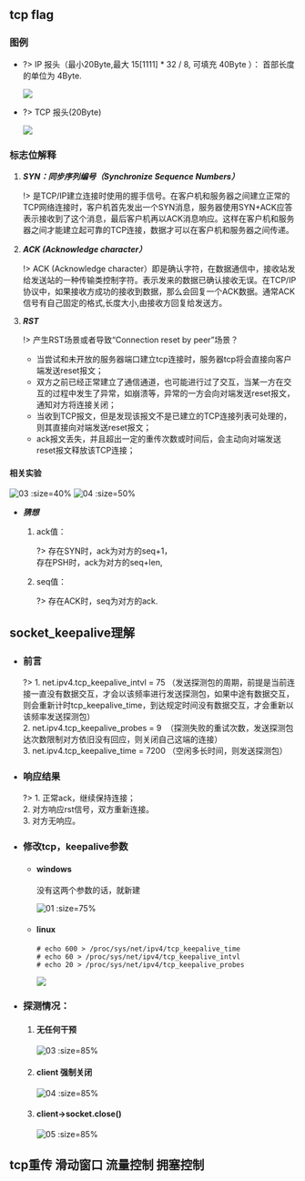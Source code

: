 ## tcp flag

### 图例
* ?> IP 报头（最小20Byte,最大 15[1111]  * 32 / 8, 可填充 40Byte ）： 首部长度的单位为 4Byte.

    ![](/.images/devops/network/tcp/tcp-flag-01.png)

* ?> TCP 报头(20Byte)

    ![](/.images/devops/network/tcp/tcp-flag-02.jpeg)

### 标志位解释
1. ***SYN：同步序列编号（Synchronize Sequence Numbers）***

    !> 是TCP/IP建立连接时使用的握手信号。在客户机和服务器之间建立正常的TCP网络连接时，客户机首先发出一个SYN消息，服务器使用SYN+ACK应答表示接收到了这个消息，最后客户机再以ACK消息响应。这样在客户机和服务器之间才能建立起可靠的TCP连接，数据才可以在客户机和服务器之间传递。

2. ***ACK (Acknowledge character）***

    !> ACK (Acknowledge character）即是确认字符，在数据通信中，接收站发给发送站的一种传输类控制字符。表示发来的数据已确认接收无误。在TCP/IP协议中，如果接收方成功的接收到数据，那么会回复一个ACK数据。通常ACK信号有自己固定的格式,长度大小,由接收方回复给发送方。

3. ***RST***

    !> 产生RST场景或者导致“Connection reset by peer”场景？
    * 当尝试和未开放的服务器端口建立tcp连接时，服务器tcp将会直接向客户端发送reset报文；
    * 双方之前已经正常建立了通信通道，也可能进行过了交互，当某一方在交互的过程中发生了异常，如崩溃等，异常的一方会向对端发送reset报文，通知对方将连接关闭；
    * 当收到TCP报文，但是发现该报文不是已建立的TCP连接列表可处理的，则其直接向对端发送reset报文；
    * ack报文丢失，并且超出一定的重传次数或时间后，会主动向对端发送reset报文释放该TCP连接；

#### 相关实验

![](/.images/devops/network/tcp/tcp-flag-04.png '03 :size=40%') ![](/.images/devops/network/tcp/tcp-flag-03.jpg '04 :size=50%')

* ***猜想***
    1. ack值：

        ?> 存在SYN时，ack为对方的seq+1，</br>
        存在PSH时，ack为对方的seq+len,
    2. seq值：

        ?> 存在ACK时，seq为对方的ack.

## socket_keepalive理解
* ### 前言

    ?> 1. net.ipv4.tcp_keepalive_intvl = 75 （发送探测包的周期，前提是当前连接一直没有数据交互，才会以该频率进行发送探测包，如果中途有数据交互，则会重新计时tcp_keepalive_time，到达规定时间没有数据交互，才会重新以该频率发送探测包）
    </br> 2. net.ipv4.tcp_keepalive_probes = 9  （探测失败的重试次数，发送探测包达次数限制对方依旧没有回应，则关闭自己这端的连接）
    </br> 3. net.ipv4.tcp_keepalive_time = 7200 （空闲多长时间，则发送探测包）

* ### 响应结果

    ?> 1. 正常ack，继续保持连接；
    </br> 2. 对方响应rst信号，双方重新连接。
    </br> 3. 对方无响应。

* ### 修改tcp，keepalive参数
    + #### **windows**

        没有这两个参数的话，就新建

        ![](/.images/devops/network/tcp/tcp-keepalive-01.png '01 :size=75%')

    + #### **linux**
        ```shell
        # echo 600 > /proc/sys/net/ipv4/tcp_keepalive_time
        # echo 60 > /proc/sys/net/ipv4/tcp_keepalive_intvl
        # echo 20 > /proc/sys/net/ipv4/tcp_keepalive_probes
        ```
        ![](/.images/devops/network/tcp/tcp-keepalive-02.png)

* ###  探测情况：
    1. #### 无任何干预

        ![](/.images/devops/network/tcp/tcp-keepalive-03.png '03 :size=85%')

    2. #### client 强制关闭

        ![](/.images/devops/network/tcp/tcp-keepalive-04.png '04 :size=85%')

    3. #### client->socket.close()

        ![](/.images/devops/network/tcp/tcp-keepalive-05.png '05 :size=85%')




## tcp重传 滑动窗口 流量控制 拥塞控制

## 